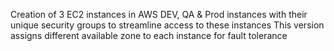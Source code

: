 Creation of 3 EC2 instances in AWS
DEV, QA & Prod instances with their unique security groups to streamline access to these instances
This version assigns different available zone to each instance for fault tolerance